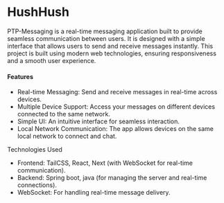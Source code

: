 # HushHush 

PTP-Messaging is a real-time messaging application built to provide seamless communication between users. It is designed with a simple interface that allows users to send and receive messages instantly. This project is built using modern web technologies, ensuring responsiveness and a smooth user experience.
#### Features
- Real-time Messaging: Send and receive messages in real-time across devices.
- Multiple Device Support: Access your messages on different devices connected to the same network.
- Simple UI: An intuitive interface for seamless interaction.
- Local Network Communication: The app allows devices on the same local network to connect and chat.

Technologies Used
- Frontend: TailCSS, React, Next (with WebSocket for real-time communication).
- Backend: Spring boot, java (for managing the server and real-time connections).
- WebSocket: For handling real-time message delivery.


